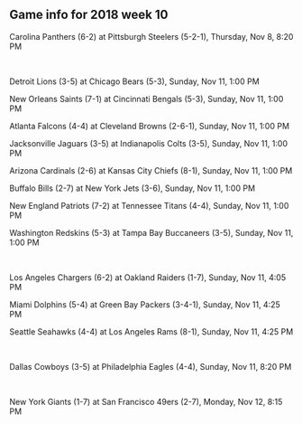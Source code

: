 ## Game info for 2018 week 10
Carolina Panthers (6-2) at Pittsburgh Steelers (5-2-1), Thursday, Nov 8, 8:20 PM


<br/>

Detroit Lions (3-5) at Chicago Bears (5-3), Sunday, Nov 11, 1:00 PM

New Orleans Saints (7-1) at Cincinnati Bengals (5-3), Sunday, Nov 11, 1:00 PM

Atlanta Falcons (4-4) at Cleveland Browns (2-6-1), Sunday, Nov 11, 1:00 PM

Jacksonville Jaguars (3-5) at Indianapolis Colts (3-5), Sunday, Nov 11, 1:00 PM

Arizona Cardinals (2-6) at Kansas City Chiefs (8-1), Sunday, Nov 11, 1:00 PM

Buffalo Bills (2-7) at New York Jets (3-6), Sunday, Nov 11, 1:00 PM

New England Patriots (7-2) at Tennessee Titans (4-4), Sunday, Nov 11, 1:00 PM

Washington Redskins (5-3) at Tampa Bay Buccaneers (3-5), Sunday, Nov 11, 1:00 PM


<br/>

Los Angeles Chargers (6-2) at Oakland Raiders (1-7), Sunday, Nov 11, 4:05 PM

Miami Dolphins (5-4) at Green Bay Packers (3-4-1), Sunday, Nov 11, 4:25 PM

Seattle Seahawks (4-4) at Los Angeles Rams (8-1), Sunday, Nov 11, 4:25 PM


<br/>

Dallas Cowboys (3-5) at Philadelphia Eagles (4-4), Sunday, Nov 11, 8:20 PM


<br/>

New York Giants (1-7) at San Francisco 49ers (2-7), Monday, Nov 12, 8:15 PM

